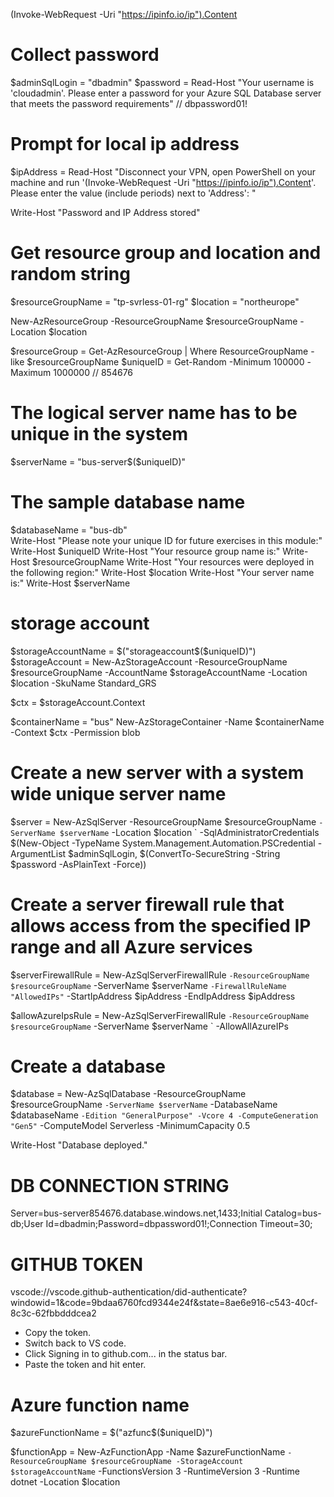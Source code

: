 (Invoke-WebRequest -Uri "https://ipinfo.io/ip").Content

# Collect password

$adminSqlLogin = "dbadmin"
$password = Read-Host "Your username is 'cloudadmin'. Please enter a password for your Azure SQL Database server that meets the password requirements"
// dbpassword01!

# Prompt for local ip address

$ipAddress = Read-Host "Disconnect your VPN, open PowerShell on your machine and run '(Invoke-WebRequest -Uri "https://ipinfo.io/ip").Content'. Please enter the value (include periods) next to 'Address': "

Write-Host "Password and IP Address stored"

# Get resource group and location and random string

$resourceGroupName = "tp-svrless-01-rg"
$location = "northeurope"

New-AzResourceGroup -ResourceGroupName $resourceGroupName -Location $location

$resourceGroup = Get-AzResourceGroup | Where ResourceGroupName -like $resourceGroupName
$uniqueID = Get-Random -Minimum 100000 -Maximum 1000000
// 854676

# The logical server name has to be unique in the system

$serverName = "bus-server$($uniqueID)"

# The sample database name

$databaseName = "bus-db"  
Write-Host "Please note your unique ID for future exercises in this module:"  
Write-Host $uniqueID
Write-Host "Your resource group name is:"
Write-Host $resourceGroupName
Write-Host "Your resources were deployed in the following region:"
Write-Host $location
Write-Host "Your server name is:"
Write-Host $serverName

# storage account
$storageAccountName = $("storageaccount$($uniqueID)")
$storageAccount = New-AzStorageAccount -ResourceGroupName $resourceGroupName -AccountName $storageAccountName -Location $location -SkuName Standard_GRS

$ctx = $storageAccount.Context

$containerName = "bus"
New-AzStorageContainer -Name $containerName -Context $ctx -Permission blob

# Create a new server with a system wide unique server name
$server = New-AzSqlServer -ResourceGroupName $resourceGroupName `
    -ServerName $serverName `
    -Location $location `
    -SqlAdministratorCredentials $(New-Object -TypeName System.Management.Automation.PSCredential -ArgumentList $adminSqlLogin, $(ConvertTo-SecureString -String $password -AsPlainText -Force))

# Create a server firewall rule that allows access from the specified IP range and all Azure services
$serverFirewallRule = New-AzSqlServerFirewallRule `
    -ResourceGroupName $resourceGroupName `
    -ServerName $serverName `
    -FirewallRuleName "AllowedIPs" `
    -StartIpAddress $ipAddress -EndIpAddress $ipAddress 

$allowAzureIpsRule = New-AzSqlServerFirewallRule `
    -ResourceGroupName $resourceGroupName `
    -ServerName $serverName `
    -AllowAllAzureIPs

# Create a database
$database = New-AzSqlDatabase  -ResourceGroupName $resourceGroupName `
    -ServerName $serverName `
    -DatabaseName $databaseName `
    -Edition "GeneralPurpose" -Vcore 4 -ComputeGeneration "Gen5" `
    -ComputeModel Serverless -MinimumCapacity 0.5

Write-Host "Database deployed."


# DB CONNECTION STRING
Server=bus-server854676.database.windows.net,1433;Initial Catalog=bus-db;User Id=dbadmin;Password=dbpassword01!;Connection Timeout=30;

# GITHUB TOKEN
vscode://vscode.github-authentication/did-authenticate?windowid=1&code=9bdaa6760fcd9344e24f&state=8ae6e916-c543-40cf-8c3c-62fbbdddcea2

- Copy the token.
- Switch back to VS code.
- Click Signing in to github.com... in the status bar.
- Paste the token and hit enter.

# Azure function name
$azureFunctionName = $("azfunc$($uniqueID)")

$functionApp = New-AzFunctionApp -Name $azureFunctionName `
    -ResourceGroupName $resourceGroupName -StorageAccount $storageAccountName `
    -FunctionsVersion 3 -RuntimeVersion 3 -Runtime dotnet -Location $location
